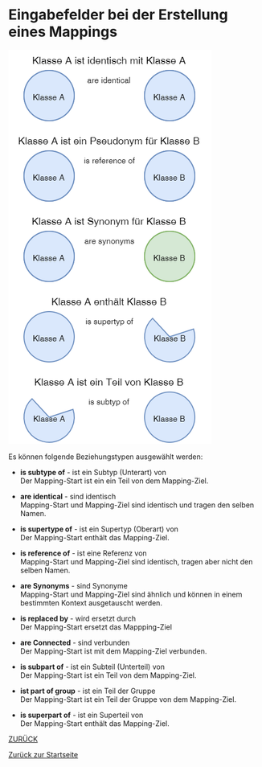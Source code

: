 # Eingabefelder bei der Erstellung eines Mappings

![Beziehungstypen](../Bilder/Beziehungstypen.png)

Es können folgende Beziehungstypen ausgewählt werden:

- **is subtype of** - ist ein Subtyp (Unterart) von <br>
  Der Mapping-Start ist ein ein Teil von dem Mapping-Ziel.
  
- **are identical** - sind identisch <br>
  Mapping-Start und Mapping-Ziel sind identisch und tragen den selben Namen.
  
- **is supertype of** - ist ein Supertyp (Oberart) von <br>
  Der Mapping-Start enthält das Mapping-Ziel.
  
- **is reference of** - ist eine Referenz von <br>
  Mapping-Start und Mapping-Ziel sind identisch, tragen aber nicht den selben Namen.
  
- **are Synonyms** - sind Synonyme <br>
  Mapping-Start und Mapping-Ziel sind ähnlich und können in einem bestimmten Kontext ausgetauscht werden.
  
- **is replaced by** - wird ersetzt durch <br>
  Der Mapping-Start ersetzt das Mappping-Ziel

- **are Connected** - sind verbunden <br>
  Der Mapping-Start ist mit dem Mapping-Ziel verbunden.

- **is subpart of** - ist ein Subteil (Unterteil) von <br>
  Der Mapping-Start ist ein Teil von dem Mapping-Ziel.

- **ist part of group** - ist ein Teil der Gruppe <br>
  Der Mapping-Start ist ein Teil der Gruppe von dem Mapping-Ziel.

- **is superpart of** - ist ein Superteil von <br>
  Der Mapping-Start enthält das Mapping-Ziel.
  

[ZURÜCK](3.2.0_Eingabefelder.md)

[Zurück zur Startseite](https://bimeta-steuerkreis.github.io/Anwenderhilfe/)
